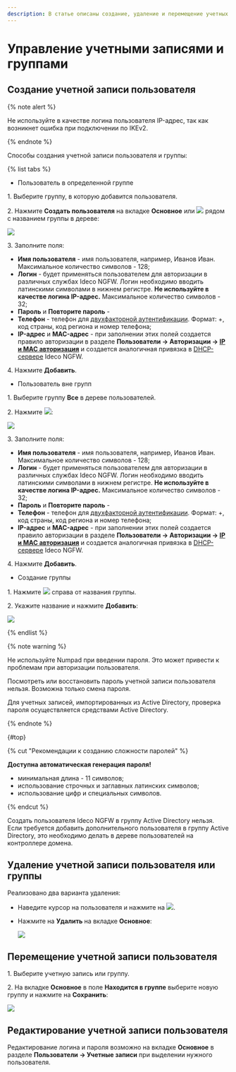 ```yaml
---
description: В статье описаны создание, удаление и перемещение учетных записей пользователей.
---
```


# Управление учетными записями и группами

## Создание учетной записи пользователя

{% note alert %}

Не используйте в качестве логина пользователя IP-адрес, так как возникнет ошибка при подключении по IKEv2.

{% endnote %}

Способы создания учетной записи пользователя и группы:

{% list tabs %}

- Пользователь в определенной группе

1\. Выберите группу, в которую добавится пользователя.

2\. Нажмите **Создать пользователя** на вкладке **Основное** или ![](../../../../_images/icon-add-user.png) рядом с названием группы в дереве:

![](../../../../_images/tree2.gif)

3\. Заполните поля:

* **Имя пользователя** - имя пользователя, например, Иванов Иван. Максимальное количество символов - 128;
* **Логин** - будет применяться пользователем для авторизации в различных службах Ideco NGFW. Логин необходимо вводить латинскими символами в нижнем регистре. **Не используйте в качестве логина IP-адрес.** Максимальное количество символов - 32;
* **Пароль** и **Повторите пароль** - 
* **Телефон** - телефон для [двухфакторной аутентификации](../../../../ngfw/settings/users/two-factor-authentication.md). Формат: +, код страны, код региона и номер телефона;
* **IP-адрес** и **MAC-адрес** - при заполнении этих полей создается правило авторизации в разделе **Пользователи -> Авторизации -> [IP и MAC авторизация](../../../../ngfw/settings/users/authorization/ip-and-mac-authorization/README.md)** и создается аналогичная привязка в [DHCP-сервере](../../../../ngfw/settings/services/dhcp.md) Ideco NGFW.

4\. Нажмите **Добавить**.

- Пользователь вне групп

1\. Выберите группу **Все** в дереве пользователей.

2\. Нажмите ![](../../../../_images/icon-add-user.png):

![](../../../../_images/tree3.gif)

3\. Заполните поля:

* **Имя пользователя** - имя пользователя, например, Иванов Иван. Максимальное количество символов - 128;
* **Логин** - будет применяться пользователем для авторизации в различных службах Ideco NGFW. Логин необходимо вводить латинскими символами в нижнем регистре. **Не используйте в качестве логина IP-адрес.** Максимальное количество символов - 32;
* **Пароль** и **Повторите пароль** - 
* **Телефон** - телефон для [двухфакторной аутентификации](../../../../ngfw/settings/users/two-factor-authentication.md). Формат: +, код страны, код региона и номер телефона;
* **IP-адрес** и **MAC-адрес** - при заполнении этих полей создается правило авторизации в разделе **Пользователи -> Авторизации -> [IP и MAC авторизация](../../../../ngfw/settings/users/authorization/ip-and-mac-authorization/README.md)** и создается аналогичная привязка в [DHCP-сервере](../../../../ngfw/settings/services/dhcp.md) Ideco NGFW.

4\. Нажмите **Добавить**.

- Создание группы

1\. Нажмите ![](../../../../_images/icon-group.png) справа от названия группы.

2\. Укажите название и нажмите **Добавить**:

![](../../../../_images/tree4.gif)

{% endlist %}

{% note warning %}

Не используйте Numpad при введении пароля. Это может привести к проблемам при авторизации пользователя.

Посмотреть или восстановить пароль учетной записи пользователя нельзя. Возможна только смена пароля.

Для учетных записей, импортированных из Active Directory, проверка пароля осуществляется средствами Active Directory.

{% endnote %}

{#top}

{% cut "Рекомендации к созданию сложности паролей" %}

**Доступна автоматическая генерация пароля!**

* минимальная длина - 11 символов;
* использование строчных и заглавных латинских символов;
* использование цифр и специальных символов.

{% endcut %}

Создать пользователя Ideco NGFW в группу Active Directory нельзя. Если требуется добавить дополнительного пользователя в группу Active Directory, это необходимо делать в дереве пользователей на контроллере домена.

## Удаление учетной записи пользователя или группы

Реализовано два варианта удаления:

* Наведите курсор на пользователя и нажмите на ![](../../../../_images/icon-delete2.png).

* Нажмите на **Удалить** на вкладке **Основное**:

    ![](../../../../_images/tree5.gif)

## Перемещение учетной записи пользователя

1\. Выберите учетную запись или группу.

2\. На вкладке **Основное** в поле **Находится в группе** выберите новую группу и нажмите на **Сохранить**:

![](../../../../_images/tree6.gif)

## Редактирование учетной записи пользователя

Редактирование логина и пароля возможно на вкладке **Основное** в разделе **Пользователи -> Учетные записи** при выделении нужного пользователя.
